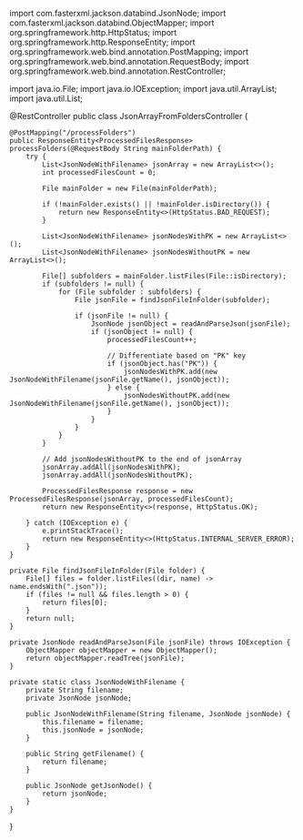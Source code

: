 import com.fasterxml.jackson.databind.JsonNode;
import com.fasterxml.jackson.databind.ObjectMapper;
import org.springframework.http.HttpStatus;
import org.springframework.http.ResponseEntity;
import org.springframework.web.bind.annotation.PostMapping;
import org.springframework.web.bind.annotation.RequestBody;
import org.springframework.web.bind.annotation.RestController;

import java.io.File;
import java.io.IOException;
import java.util.ArrayList;
import java.util.List;

@RestController
public class JsonArrayFromFoldersController {

    @PostMapping("/processFolders")
    public ResponseEntity<ProcessedFilesResponse> processFolders(@RequestBody String mainFolderPath) {
        try {
            List<JsonNodeWithFilename> jsonArray = new ArrayList<>();
            int processedFilesCount = 0;

            File mainFolder = new File(mainFolderPath);

            if (!mainFolder.exists() || !mainFolder.isDirectory()) {
                return new ResponseEntity<>(HttpStatus.BAD_REQUEST);
            }

            List<JsonNodeWithFilename> jsonNodesWithPK = new ArrayList<>();
            List<JsonNodeWithFilename> jsonNodesWithoutPK = new ArrayList<>();

            File[] subfolders = mainFolder.listFiles(File::isDirectory);
            if (subfolders != null) {
                for (File subfolder : subfolders) {
                    File jsonFile = findJsonFileInFolder(subfolder);

                    if (jsonFile != null) {
                        JsonNode jsonObject = readAndParseJson(jsonFile);
                        if (jsonObject != null) {
                            processedFilesCount++;

                            // Differentiate based on "PK" key
                            if (jsonObject.has("PK")) {
                                jsonNodesWithPK.add(new JsonNodeWithFilename(jsonFile.getName(), jsonObject));
                            } else {
                                jsonNodesWithoutPK.add(new JsonNodeWithFilename(jsonFile.getName(), jsonObject));
                            }
                        }
                    }
                }
            }

            // Add jsonNodesWithoutPK to the end of jsonArray
            jsonArray.addAll(jsonNodesWithPK);
            jsonArray.addAll(jsonNodesWithoutPK);

            ProcessedFilesResponse response = new ProcessedFilesResponse(jsonArray, processedFilesCount);
            return new ResponseEntity<>(response, HttpStatus.OK);

        } catch (IOException e) {
            e.printStackTrace();
            return new ResponseEntity<>(HttpStatus.INTERNAL_SERVER_ERROR);
        }
    }

    private File findJsonFileInFolder(File folder) {
        File[] files = folder.listFiles((dir, name) -> name.endsWith(".json"));
        if (files != null && files.length > 0) {
            return files[0];
        }
        return null;
    }

    private JsonNode readAndParseJson(File jsonFile) throws IOException {
        ObjectMapper objectMapper = new ObjectMapper();
        return objectMapper.readTree(jsonFile);
    }

    private static class JsonNodeWithFilename {
        private String filename;
        private JsonNode jsonNode;

        public JsonNodeWithFilename(String filename, JsonNode jsonNode) {
            this.filename = filename;
            this.jsonNode = jsonNode;
        }

        public String getFilename() {
            return filename;
        }

        public JsonNode getJsonNode() {
            return jsonNode;
        }
    }
}
